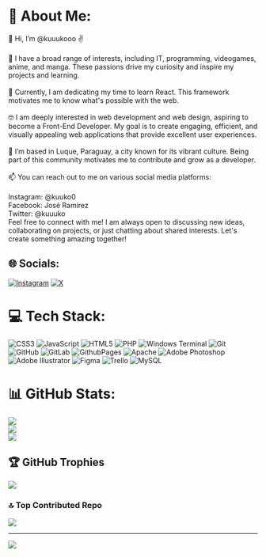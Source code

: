 # 💫 About Me:
👋 Hi, I’m @kuuukooo ✌<br><br>👀 I have a broad range of interests, including IT, programming, videogames, anime, and manga. These passions drive my curiosity and inspire my projects and learning.<br><br>🌱 Currently, I am dedicating my time to learn React. This framework motivates me to know what's possible with the web.<br><br>🤓 I am deeply interested in web development and web design, aspiring to become a Front-End Developer. My goal is to create engaging, efficient, and visually appealing web applications that provide excellent user experiences.<br><br>💞️ I’m based in Luque, Paraguay, a city known for its vibrant culture. Being part of this community motivates me to contribute and grow as a developer.<br><br>📫 You can reach out to me on various social media platforms:<br><br>Instagram: @kuuko0<br>Facebook: José Ramírez<br>Twitter: @kuuuko<br>Feel free to connect with me! I am always open to discussing new ideas, collaborating on projects, or just chatting about shared interests. Let's create something amazing together!


## 🌐 Socials:
[![Instagram](https://img.shields.io/badge/Instagram-%23E4405F.svg?logo=Instagram&logoColor=white)](https://instagram.com/kuuko0) [![X](https://img.shields.io/badge/X-black.svg?logo=X&logoColor=white)](https://x.com/kuuuko) 

# 💻 Tech Stack:
![CSS3](https://img.shields.io/badge/css3-%231572B6.svg?style=for-the-badge&logo=css3&logoColor=white) ![JavaScript](https://img.shields.io/badge/javascript-%23323330.svg?style=for-the-badge&logo=javascript&logoColor=%23F7DF1E) ![HTML5](https://img.shields.io/badge/html5-%23E34F26.svg?style=for-the-badge&logo=html5&logoColor=white) ![PHP](https://img.shields.io/badge/php-%23777BB4.svg?style=for-the-badge&logo=php&logoColor=white) ![Windows Terminal](https://img.shields.io/badge/Windows%20Terminal-%234D4D4D.svg?style=for-the-badge&logo=windows-terminal&logoColor=white) ![Git](https://img.shields.io/badge/git-%23F05033.svg?style=for-the-badge&logo=git&logoColor=white) ![GitHub](https://img.shields.io/badge/github-%23121011.svg?style=for-the-badge&logo=github&logoColor=white) ![GitLab](https://img.shields.io/badge/gitlab-%23181717.svg?style=for-the-badge&logo=gitlab&logoColor=white) ![GithubPages](https://img.shields.io/badge/github%20pages-121013?style=for-the-badge&logo=github&logoColor=white) ![Apache](https://img.shields.io/badge/apache-%23D42029.svg?style=for-the-badge&logo=apache&logoColor=white) ![Adobe Photoshop](https://img.shields.io/badge/adobe%20photoshop-%2331A8FF.svg?style=for-the-badge&logo=adobe%20photoshop&logoColor=white) ![Adobe Illustrator](https://img.shields.io/badge/adobe%20illustrator-%23FF9A00.svg?style=for-the-badge&logo=adobe%20illustrator&logoColor=white) ![Figma](https://img.shields.io/badge/figma-%23F24E1E.svg?style=for-the-badge&logo=figma&logoColor=white) ![Trello](https://img.shields.io/badge/Trello-%23026AA7.svg?style=for-the-badge&logo=Trello&logoColor=white) ![MySQL](https://img.shields.io/badge/mysql-4479A1.svg?style=for-the-badge&logo=mysql&logoColor=white)
# 📊 GitHub Stats:
![](https://github-readme-stats.vercel.app/api?username=kuuukooo&theme=dark&hide_border=false&include_all_commits=false&count_private=false)<br/>
![](https://github-readme-streak-stats.herokuapp.com/?user=kuuukooo&theme=dark&hide_border=false)<br/>
![](https://github-readme-stats.vercel.app/api/top-langs/?username=kuuukooo&theme=dark&hide_border=false&include_all_commits=false&count_private=false&layout=compact)

## 🏆 GitHub Trophies
![](https://github-profile-trophy.vercel.app/?username=kuuukooo&theme=tokyonight&no-frame=false&no-bg=false&margin-w=4)

### 🔝 Top Contributed Repo
![](https://github-contributor-stats.vercel.app/api?username=kuuukooo&limit=5&theme=tokyonight&combine_all_yearly_contributions=true)

---
[![](https://visitcount.itsvg.in/api?id=kuuukooo&icon=9&color=9)](https://visitcount.itsvg.in)

<!-- Proudly created with GPRM ( https://gprm.itsvg.in ) -->
